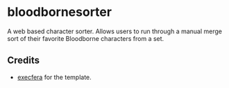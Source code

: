 # bloodbornesorter
A web based character sorter. Allows users to run through a manual merge sort of their favorite
Bloodborne characters from a set.

## Credits

 * [execfera](https://github.com/execfera) for the template.

